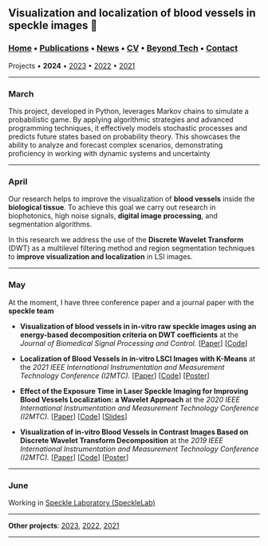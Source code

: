 ## Visualization and localization of blood vessels in speckle images 📓
###  [Home](/index) • [Publications](/research) • [News](/news) • [CV](/brief_cv) • [Beyond Tech](/coffee) • [Contact](/contact)
Projects • **2024** • [2023](/kidneystones) • [2022](/mammography) • [2021](/colonygrowth)

---

### March 

This project, developed in Python, leverages Markov chains to simulate a probabilistic game. By applying algorithmic strategies and advanced programming techniques, it effectively models stochastic processes and predicts future states based on probability theory. This showcases the ability to analyze and forecast complex scenarios, demonstrating proficiency in working with dynamic systems and uncertainty

---
### April

Our research helps to improve the visualization of **blood vessels** inside the **biological tissue**. To achieve this goal we carry out research in biophotonics, high noise signals, **digital image processing**, and segmentation algorithms. 

In this research we address the use of the **Discrete Wavelet Transform** (DWT) as a multilevel filtering method and region segmentation techniques to **improve visualization and localization** in LSI images. 

---
### May

At the moment, I have three conference paper and a journal paper with the **speckle team**

* **Visualization of blood vessels in in-vitro raw speckle images using an energy-based decomposition criteria on DWT coefficients** at the *Journal of Biomedical Signal Processing and Control.*
[[Paper](https://www.sciencedirect.com/science/article/pii/S1746809421004894?dgcid=coauthor)]
[[Code](https://github.com/friscolt/elsevier-wavelet)]

* **Localization of Blood Vessels in in-vitro LSCI Images with K-Means** at the *2021 IEEE International Instrumentation and Measurement Technology Conference (I2MTC).*
[[Paper](https://ieeexplore.ieee.org/document/9460100)]
[[Code](https://github.com/friscolt/i2mtc-2021)] 
[[Poster](https://www.researchgate.net/publication/350372727_Localization_of_Blood_Vessels_in_In-Vitro_LSCI_Images_with_K-Means)]

* **Effect of the Exposure Time in Laser Speckle Imaging for Improving Blood Vessels Localization: a Wavelet Approach** at the *2020 IEEE International Instrumentation and Measurement Technology Conference (I2MTC).*
[[Paper](https://ieeexplore.ieee.org/document/9129242/)]
[[Code](https://github.com/friscolt/i2mtc-2020)]
[[Slides](https://www.researchgate.net/publication/341626117_Effect_of_the_Exposure_Time_in_Laser_Speckle_Imaging_for_Improving_Blood_Vessels_Localization_a_Wavelet_Approach)]

* **Visualization of in-vitro Blood Vessels in Contrast Images Based on Discrete Wavelet Transform Decomposition** at the *2019 IEEE International Instrumentation and Measurement Technology Conference (I2MTC).*
[[Paper](https://ieeexplore.ieee.org/document/8827144)]
[[Code](https://github.com/friscolt/i2mtc-2019)] [[Poster](https://www.researchgate.net/publication/333146308_Visualization_of_in-vitro_Blood_Vessels_in_Contrast_Images_Based_on_Discrete_Wavelet_Transform_Decomposition)]

---

### June

Working in [Speckle Laboratory (SpeckleLab)](/specklelab)  


---



**Other projects**: [2023](/kidneystones), [2022](/mammography), [2021](/colonygrowth)


--- 
